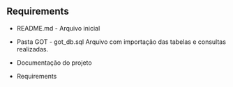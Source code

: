 ## Requirements 

* README.md - Arquivo inicial 

* Pasta GOT - got_db.sql 
Arquivo com importação das tabelas e consultas realizadas. 

* Documentação do projeto 

* Requirements
